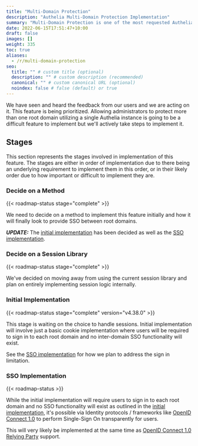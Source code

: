 ```yaml
---
title: "Multi-Domain Protection"
description: "Authelia Multi-Domain Protection Implementation"
summary: "Multi-Domain Protection is one of the most requested Authelia features."
date: 2022-06-15T17:51:47+10:00
draft: false
images: []
weight: 335
toc: true
aliases:
  - /r/multi-domain-protection
seo:
  title: "" # custom title (optional)
  description: "" # custom description (recommended)
  canonical: "" # custom canonical URL (optional)
  noindex: false # false (default) or true
---
```


We have seen and heard the feedback from our users and we are acting on it. This feature is being prioritized. Allowing
administrators to protect more than one root domain utilizing a single Authelia instance is going to be a difficult
feature to implement but we'll actively take steps to implement it.

## Stages

This section represents the stages involved in implementation of this feature. The stages are either in order of
implementation due to there being an underlying requirement to implement them in this order, or in their likely order
due to how important or difficult to implement they are.

### Decide on a Method

{{< roadmap-status stage="complete" >}}

We need to decide on a method to implement this feature initially and how it will finally look to provide SSO between
root domains.

*__UPDATE:__* The [initial implementation](#initial-implementation) has been decided as well as the
[SSO implementation](#sso-implementation).

### Decide on a Session Library

{{< roadmap-status stage="complete" >}}

We've decided on moving away from using the current session library and plan on entirely implementing session logic
internally.

### Initial Implementation

{{< roadmap-status stage="complete" version="v4.38.0" >}}

This stage is waiting on the choice to handle sessions. Initial implementation will involve just a basic cookie
implementation where users will be required to sign in to each root domain and no inter-domain SSO functionality will
exist.

See the [SSO implementation](#sso-implementation) for how we plan to address the sign in limitation.

### SSO Implementation

{{< roadmap-status >}}

While the initial implementation will require users to sign in to each root domain and no SSO functionality will exist
as outlined in the [initial implementation](#initial-implementation), it's possible via Identity protocols / frameworks
like [OpenID Connect 1.0](openid-connect-1.0-provider.md) to perform Single-Sign On transparently for users.

This will very likely be implemented at the same time as
[OpenID Connect 1.0 Relying Party](../planning/openid-connect-1.0-relying-party.md) support.
